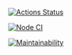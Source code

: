 
[![Actions Status](https://github.com/NatashaElistratova/frontend-project-11/workflows/hexlet-check/badge.svg)](https://github.com/NatashaElistratova/frontend-project-11/actions)

[![Node CI](https://github.com/NatashaElistratova/frontend-project-11/actions/workflows/nodejs.yml/badge.svg)](https://github.com/NatashaElistratova/frontend-project-11/workflows/nodejs.yml)

[![Maintainability](https://api.codeclimate.com/v1/badges/998393db545166afb13e/maintainability)](https://codeclimate.com/github/NatashaElistratova/frontend-project-11/maintainability)